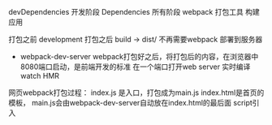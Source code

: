 devDependencies 开发阶段
Dependencies  所有阶段
webpack 打包工具 构建应用

打包之前 development
打包之后 build -> dist/ 不再需要webpack 部署到服务器

- webpack-dev-server
  webpack打包好之后，将打包后的内容，在浏览器中8080端口启动，是前端开发的标准
  在一个端口打开web server
  实时编译  watch HMR

网页webpack打包过程：
  index.js 是入口，打包成为main.js
  index.html是首页的模板， main.js会由webpack-dev-server自动放在index.html的最后面 script引入